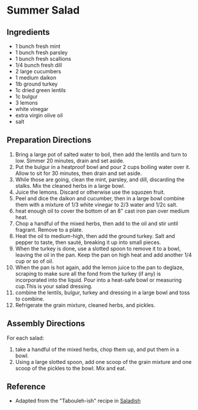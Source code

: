 # Summer Salad

## Ingredients

* 1 bunch fresh mint
* 1 bunch fresh parsley
* 1 bunch fresh scallions
* 1/4 bunch fresh dill
* 2 large cucumbers
* 1 medium daikon
* 1lb ground turkey
* 1c dried green lentils
* 1c bulgur
* 3 lemons
* white vinegar
* extra virgin olive oil
* salt

## Preparation Directions

1. Bring a large pot of salted water to boil, then add the lentils and turn to low. Simmer 20 minutes, drain and set aside.
2. Put the bulgur in a heatproof bowl and pour 2 cups boiling water over it. Allow to sit for 30 minutes, then drain and set aside.
3. While those are going, clean the mint, parsley, and dill, discarding the stalks. Mix the cleaned herbs in a large bowl.
4. Juice the lemons. Discard or otherwise use the squozen fruit.
5. Peel and dice the daikon and cucumber, then in a large bowl combine them with a mixture of 1/3 white vinegar to 2/3 water and 1/2c salt.
6. heat enough oil to cover the bottom of an 8" cast iron pan over medium heat.
7. Chop a handful of the mixed herbs, then add to the oil and stir until fragrant. Remove to a plate.
8. Heat the oil to medium-high, then add the ground turkey. Salt and pepper to taste, then sauté, breaking it up into small pieces.
9. When the turkey is done, use a slotted spoon to remove it to a bowl, leaving the oil in the pan. Keep the pan on high heat and add another 1/4 cup or so of oil.
10. When the pan is hot again, add the lemon juice to the pan to deglaze, scraping to make sure all the fond from the turkey (if any) is incorporated into the liquid. Pour into a heat-safe bowl or measuring cup.This is your salad dressing.
11. combine the lentils, bulgur, turkey and dressing in a large bowl and toss to combine.
12. Refrigerate the grain mixture, cleaned herbs, and pickles.

## Assembly Directions

For each salad:

1. take a handful of the mixed herbs, chop them up, and put them in a bowl.
2. Using a large slotted spoon, add one scoop of the grain mixture and one scoop of the pickles to the bowl. Mix and eat.

## Reference

* Adapted from the "Tabouleh-ish" recipe in [Saladish](https://www.workman.com/products/saladish)
